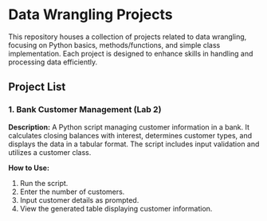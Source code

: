 # Data Wrangling Projects

This repository houses a collection of projects related to data wrangling, focusing on Python basics, methods/functions, and simple class implementation. Each project is designed to enhance skills in handling and processing data efficiently.

## Project List

### 1. Bank Customer Management (Lab 2)

**Description:**
A Python script managing customer information in a bank. It calculates closing balances with interest, determines customer types, and displays the data in a tabular format. The script includes input validation and utilizes a customer class.

**How to Use:**
1. Run the script.
2. Enter the number of customers.
3. Input customer details as prompted.
4. View the generated table displaying customer information.
